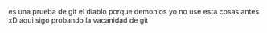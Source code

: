 es una prueba de git
el diablo porque demonios yo no use esta cosas antes 
xD
aqui sigo probando la vacanidad de git
